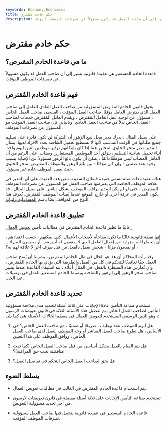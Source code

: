 ```yaml
---
keywords: Economy,Economics
title: حكم خادم مقترض
description: قاعدة الخادم المستعير هي عقيدة قانونية تشير إلى أن صاحب العمل قد يكون مسؤولاً عن تصرفات الموظف المؤقت.
---
```


# حكم خادم مقترض
## ما هي قاعدة الخادم المقترض؟

قاعدة الخادم المستعير هي عقيدة قانونية تشير إلى أن صاحب العمل قد يكون مسؤولاً عن تصرفات الموظف المؤقت.

## فهم قاعدة الخادم المُقترض

يحول قانون الخادم المقترض المسؤولية من صاحب العمل العادي للعامل إلى صاحب العمل الذي يقترض العامل مؤقتًا. صاحب العمل المؤقت ، المسمى [صاحب العمل الخاص](/special-employer) ، مسؤول عن توجيه عمل العامل المُقترض ، ويقدم العامل المُقترض خدمات لصاحب العمل الخاص بدلاً من صاحب العمل العادي. وبالتالي فإن صاحب العمل المؤقت هو المسؤول عن تصرفات الموظف.

على سبيل المثال ، يدرك مدير محل لبيع الزهور أن الشركة لن تكون قادرة على تسليم جميع طلباتها في الوقت المناسب لأنها لا تستطيع تحميل الشاحنة بعدد الأفراد لديها. يسأل المدير مدير متجر الحلوى المجاور عما إذا كان بإمكانهم توفير موظفين اثنين ليوم واحد. أثناء تحميل شاحنة التسليم ، ينزلق أحد الموظفين المستعارين ويصاب. على الرغم من أن العامل المصاب ليس موظفًا دائمًا ، يمكن أن يكون بائع الزهور مسؤولاً عن الإصابة بسبب وجود عقد ضمني - وإن كان مؤقتًا - بين بائع الزهور والموظف المقترض. متجر الحلوى حيث يعمل الموظف عادة غير مسؤول.

هناك عقيدة ذات صلة تسمى عقيدة قبطان السفينة. تنص هذه العقيدة على أن المدير في علاقة الموظف الخاصة التي يقترضها صاحب العمل هو المسؤول عن تصرفات الموظف المقترض ، حتى لو لم يكن المدير يراقب الموظف بشكل مباشر. على سبيل المثال ، قد يكون المدير في غرفة أخرى أو خارج الموقع عندما يُصاب الموظف المُقترض. يُعرف هذا النوع من المواقف أيضًا باسم [المسؤولية بالنيابة](/vicarious-liability).

## تطبيق قاعدة الخادم المُقترض

غالبًا ما تظهر قاعدة الخادم المقترض في مطالبات تأمين [تعويض العمال .](/workers-compensation)

إنها نقطة قانونية غالبًا ما تكون مفاجأة لأصحاب الأعمال. كيف يمكنهم ، حسب اعتقادهم ، أن يتحملوا المسؤولية عن إهمال العامل الذي لا يدفعون له أجورهم ، أو يحجبون الضرائب ، أو يقدمون مزايا - شخص يعمل بالفعل من قبل طرف آخر لا علاقة لهم به؟

وقد رأت المحاكم أن هذا هو الحال في ظل الخادم المقترض ، بشرط أن يُمنح صاحب العمل حقًا تعاقديًا للتحكم في كل من العمل والطريقة التي يؤدي بها الخادم المُقترض ، وأن تُمارس هذه السيطرة بالفعل. في المثال أعلاه ، يتم استيفاء القاعدة عندما يشير صاحب متجر الزهور إلى الزهور والشاحنة ويضبط الخادم المستعير للعمل في توصيلات عيد الحب.

## تحديد قاعدة الخادم المُقترض

تستخدم صناعة التأمين عادةً الإجابات على ثلاثة أسئلة لتحديد مدى ملاءمة مسؤولية التأمين لصاحب العمل الخاص. تم تفصيل هذه الأسئلة الثلاثة في قانون تعويضات لارسون ، وهو النص الرسمي المستخدم لتعويض العمال في معظم الحالات. الأسئلة هي كما يلي:

1. هل أبرم الموظف عقد توظيف ، صريحًا أو ضمنيًا ، مع صاحب العمل الخاص؟ في الأساس ، هل تطوع صاحب العمل المباشر أو وجه الموظف للعمل لدى صاحب العمل الخاص ، ووافق الموظف على هذا التعيين.

1. هل يتم القيام بالعمل بشكل أساسي من قبل صاحب العمل الخاص (كما تمت مناقشته تحت حق المراقبة)؟

1. هل يحق لصاحب العمل الخاص التحكم في تفاصيل العمل؟

## يسلط الضوء

- يتم استخدام قاعدة الخادم المقترض في الغالب في مطالبات تعويض العمال.

- تستخدم صناعة التأمين الإجابات على ثلاثة أسئلة مفصلة في قانون تعويضات لارسون من أجل تحديد مسؤولية التعويض.

- قاعدة الخادم المستعير هي عقيدة قانونية يتحمل فيها صاحب العمل مسؤولية تصرفات الموظف المؤقت.

